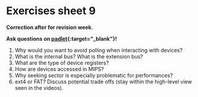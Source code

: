 # Exercises sheet 9

**Correction after for revision week.**

**Ask questions on [padlet](https://uob.padlet.org/sanjayrawat/nndaw2bef7vf8jgr){:target="_blank"}!**

1. Why would you want to avoid polling when interacting with devices?
2. What is the internal bus? What is the extension bus?
3. What are the type of device registers?
4. How are devices accessed in MIPS?
5. Why seeking sector is especially problematic for performances?
6. ext4 or FAT? Discuss potential trade offs (stay within the high-level view seen in the videos).

